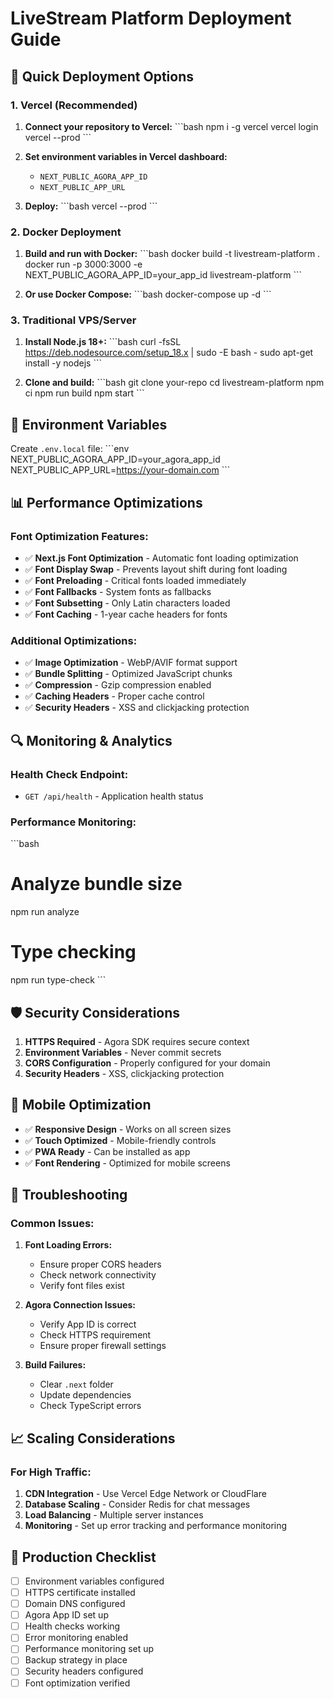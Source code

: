 # LiveStream Platform Deployment Guide

## 🚀 Quick Deployment Options

### 1. Vercel (Recommended)

1. **Connect your repository to Vercel:**
   \`\`\`bash
   npm i -g vercel
   vercel login
   vercel --prod
   \`\`\`

2. **Set environment variables in Vercel dashboard:**
   - `NEXT_PUBLIC_AGORA_APP_ID`
   - `NEXT_PUBLIC_APP_URL`

3. **Deploy:**
   \`\`\`bash
   vercel --prod
   \`\`\`

### 2. Docker Deployment

1. **Build and run with Docker:**
   \`\`\`bash
   docker build -t livestream-platform .
   docker run -p 3000:3000 -e NEXT_PUBLIC_AGORA_APP_ID=your_app_id livestream-platform
   \`\`\`

2. **Or use Docker Compose:**
   \`\`\`bash
   docker-compose up -d
   \`\`\`

### 3. Traditional VPS/Server

1. **Install Node.js 18+:**
   \`\`\`bash
   curl -fsSL https://deb.nodesource.com/setup_18.x | sudo -E bash -
   sudo apt-get install -y nodejs
   \`\`\`

2. **Clone and build:**
   \`\`\`bash
   git clone your-repo
   cd livestream-platform
   npm ci
   npm run build
   npm start
   \`\`\`

## 🔧 Environment Variables

Create `.env.local` file:
\`\`\`env
NEXT_PUBLIC_AGORA_APP_ID=your_agora_app_id
NEXT_PUBLIC_APP_URL=https://your-domain.com
\`\`\`

## 📊 Performance Optimizations

### Font Optimization Features:
- ✅ **Next.js Font Optimization** - Automatic font loading optimization
- ✅ **Font Display Swap** - Prevents layout shift during font loading
- ✅ **Font Preloading** - Critical fonts loaded immediately
- ✅ **Font Fallbacks** - System fonts as fallbacks
- ✅ **Font Subsetting** - Only Latin characters loaded
- ✅ **Font Caching** - 1-year cache headers for fonts

### Additional Optimizations:
- ✅ **Image Optimization** - WebP/AVIF format support
- ✅ **Bundle Splitting** - Optimized JavaScript chunks
- ✅ **Compression** - Gzip compression enabled
- ✅ **Caching Headers** - Proper cache control
- ✅ **Security Headers** - XSS and clickjacking protection

## 🔍 Monitoring & Analytics

### Health Check Endpoint:
- `GET /api/health` - Application health status

### Performance Monitoring:
\`\`\`bash
# Analyze bundle size
npm run analyze

# Type checking
npm run type-check
\`\`\`

## 🛡️ Security Considerations

1. **HTTPS Required** - Agora SDK requires secure context
2. **Environment Variables** - Never commit secrets
3. **CORS Configuration** - Properly configured for your domain
4. **Security Headers** - XSS, clickjacking protection

## 📱 Mobile Optimization

- ✅ **Responsive Design** - Works on all screen sizes
- ✅ **Touch Optimized** - Mobile-friendly controls
- ✅ **PWA Ready** - Can be installed as app
- ✅ **Font Rendering** - Optimized for mobile screens

## 🚨 Troubleshooting

### Common Issues:

1. **Font Loading Errors:**
   - Ensure proper CORS headers
   - Check network connectivity
   - Verify font files exist

2. **Agora Connection Issues:**
   - Verify App ID is correct
   - Check HTTPS requirement
   - Ensure proper firewall settings

3. **Build Failures:**
   - Clear `.next` folder
   - Update dependencies
   - Check TypeScript errors

## 📈 Scaling Considerations

### For High Traffic:
1. **CDN Integration** - Use Vercel Edge Network or CloudFlare
2. **Database Scaling** - Consider Redis for chat messages
3. **Load Balancing** - Multiple server instances
4. **Monitoring** - Set up error tracking and performance monitoring

## 🎯 Production Checklist

- [ ] Environment variables configured
- [ ] HTTPS certificate installed
- [ ] Domain DNS configured
- [ ] Agora App ID set up
- [ ] Health checks working
- [ ] Error monitoring enabled
- [ ] Performance monitoring set up
- [ ] Backup strategy in place
- [ ] Security headers configured
- [ ] Font optimization verified
